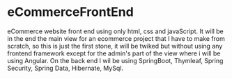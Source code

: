 # eCommerceFrontEnd
eCommerce website front end using only html, css and javaScript. 
It will be in the end the main view for an ecommerce project that I have to make from scratch, so this is just the first stone,
it will be twiked but without using any frontend framework except for the admin's part of the view where i will be using Angular.
On the back end I wil be using SpringBoot, Thymleaf, Spring Security, Spring Data, Hibernate, MySql.
